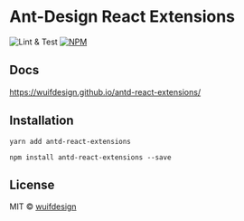 # Ant-Design React Extensions

![Lint & Test](https://github.com/wuifdesign/antd-react-extensions/workflows/Lint%20&%20Test/badge.svg)
[![NPM](https://img.shields.io/npm/v/antd-react-extensions.svg)](https://www.npmjs.com/package/antd-react-extensions)

## Docs

https://wuifdesign.github.io/antd-react-extensions/

## Installation

```
yarn add antd-react-extensions

npm install antd-react-extensions --save
```


## License

MIT © [wuifdesign](https://github.com/wuifdesign) 
